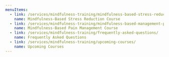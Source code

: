 ```yaml
---
menuItems:
  - link: /services/mindfulness-training/mindfulness-based-stress-reduction-course/
    name: Mindfulness-Based Stress Reduction Course
  - link: /services/mindfulness-training/mindfulness-based-management-pain-course/
    name: Mindfulness-Based Pain Management Course
  - link: /services/mindfulness-training/frequently-asked-questions/
    name: Frequently Asked Questions
  - link: /services/mindfulness-training/upcoming-courses/
    name: Upcoming Courses
---
```



